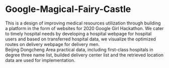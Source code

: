 # Google-Magical-Fairy-Castle
This is a design of improving medical resources utilization through building a platform in the form of websites for 2020 Google Girl Hackathon. 
We cater to timely hospital needs by developing a hospital webpage for hospital users and based on transferred hospital data, we visualize the optimized routes on delivery webpage for delivery men.  
Beijing Dongcheng Area practical data, including first-class hospitals in degree three name list, builded delivery center list and the retrieved location data are used for implementation. 
